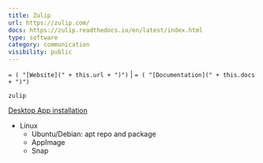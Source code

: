 ```yaml
---
title: Zulip
url: https://zulip.com/
docs: https://zulip.readthedocs.io/en/latest/index.html
type: software
category: communication
visibility: public
---
```

`= ( "[Website](" + this.url + ")")` |  `= ( "[Documentation](" + this.docs + ")")`
```query
zulip
```

[Desktop App installation](https://chat.zulip.com/help/desktop-app-install-guide)
- Linux
  - Ubuntu/Debian: apt repo and package
  - AppImage
  - Snap